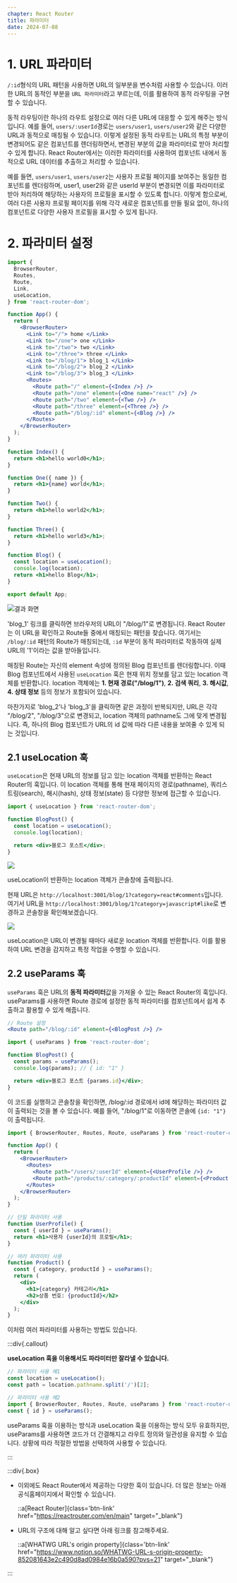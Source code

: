 ```yaml
---
chapter: React Router
title: 파라미터
date: 2024-07-08
---
```


# 1. URL 파라미터

`/:id`형식의 URL 패턴을 사용하면 URL의 일부분을 변수처럼 사용할 수 있습니다. 이러한 URL의 동적인 부분을 `URL 파라미터`라고 부르는데, 이를 활용하여 동적 라우팅을 구현할 수 있습니다.

동적 라우팅이란 하나의 라우트 설정으로 여러 다른 URL에 대응할 수 있게 해주는 방식입니다. 예를 들어, `users/:userId`경로는 `users/user1`, `users/user2`와 같은 다양한 URL과 동적으로 매칭될 수 있습니다. 이렇게 설정된 동적 라우트는 URL의 특정 부분이 변경되어도 같은 컴포넌트를 렌더링하면서, 변경된 부분의 값을 파라미터로 받아 처리할 수 있게 합니다. React Router에서는 이러한 파라미터를 사용하여 컴포넌트 내에서 동적으로 URL 데이터를 추출하고 처리할 수 있습니다.

예를 들면, `users/user1`, `users/user2`는 사용자 프로필 페이지를 보여주는 동일한 컴포넌트를 렌더링하며, user1, user2와 같은 userId 부분이 변경되면 이를 파라미터로 받아 처리하여 해당하는 사용자의 프로필을 표시할 수 있도록 합니다. 이렇게 함으로써, 여러 다른 사용자 프로필 페이지를 위해 각각 새로운 컴포넌트를 만들 필요 없이, 하나의 컴포넌트로 다양한 사용자 프로필을 표시할 수 있게 됩니다.

# 2. 파라미터 설정

```jsx
import {
  BrowserRouter,
  Routes,
  Route,
  Link,
  useLocation,
} from 'react-router-dom';

function App() {
  return (
    <BrowserRouter>
      <Link to="/"> home </Link>
      <Link to="/one"> one </Link>
      <Link to="/two"> two </Link>
      <Link to="/three"> three </Link>
      <Link to="/blog/1"> blog_1 </Link>
      <Link to="/blog/2"> blog_2 </Link>
      <Link to="/blog/3"> blog_3 </Link>
      <Routes>
        <Route path="/" element={<Index />} />
        <Route path="/one" element={<One name="react" />} />
        <Route path="/two" element={<Two />} />
        <Route path="/three" element={<Three />} />
        <Route path="/blog/:id" element={<Blog />} />
      </Routes>
    </BrowserRouter>
  );
}

function Index() {
  return <h1>hello world0</h1>;
}

function One({ name }) {
  return <h1>{name} world</h1>;
}

function Two() {
  return <h1>hello world2</h1>;
}

function Three() {
  return <h1>hello world3</h1>;
}

function Blog() {
  const location = useLocation();
  console.log(location);
  return <h1>hello Blog</h1>;
}

export default App;
```

![](/images/basecamp-react/chapter05/2-1.png '결과 화면')

'blog_1' 링크를 클릭하면 브라우저의 URL이 "/blog/1"로 변경됩니다. React Router는 이 URL을 확인하고 Route들 중에서 매칭되는 패턴을 찾습니다. 여기서는 `/blog/:id` 패턴의 Route가 매칭되는데, `:id` 부분이 동적 파라미터로 작동하여 실제 URL의 '1'이라는 값을 받아들입니다.

매칭된 Route는 자신의 element 속성에 정의된 Blog 컴포넌트를 렌더링합니다. 이때 Blog 컴포넌트에서 사용된 `useLocation` 훅은 현재 위치 정보를 담고 있는 location 객체를 반환합니다. location 객체에는 **1. 현재 경로("/blog/1")**, **2. 검색 쿼리**, **3. 해시값**, **4. 상태 정보** 등의 정보가 포함되어 있습니다.

마찬가지로 'blog_2'나 'blog_3'을 클릭하면 같은 과정이 반복되지만, URL은 각각 "/blog/2", "/blog/3"으로 변경되고, location 객체의 pathname도 그에 맞게 변경됩니다. 즉, 하나의 Blog 컴포넌트가 URL의 id 값에 따라 다른 내용을 보여줄 수 있게 되는 것입니다.

## 2.1 useLocation 훅

<!-- URL의 파라미터, 쿼리스트링, 해시 값에 따라 Fetch나 Axios 같은 비동기 통신을 통해 서버에 해당하는 데이터를 요청하여 원하는 데이터를 받아올 수 있습니다. 서버에 데이터를 요청할 때는 URL의 정보가 필요합니다. URL의 정보를 가져오기 위해 React Router에서 제공하는 여러 훅을 이용할 수 있습니다. useLocation 훅은 현재 경로의 정보를 가져오는데, URL의 경로(pathname), 쿼리스트링(search), 해시(hash), 상태 정보(state) 등을 포함하는 객체를 반환합니다. -->

`useLocation`은 현재 URL의 정보를 담고 있는 location 객체를 반환하는 React Router의 훅입니다. 이 location 객체를 통해 현재 페이지의 경로(pathname), 쿼리스트링(search), 해시(hash), 상태 정보(state) 등 다양한 정보에 접근할 수 있습니다.

```jsx
import { useLocation } from 'react-router-dom';

function BlogPost() {
  const location = useLocation();
  console.log(location);

  return <div>블로그 포스트</div>;
}
```

![](/images/basecamp-react/chapter05/2-2.png)

useLocation이 반환하는 location 객체가 콘솔창에 출력됩니다.

현재 URL은 `http://localhost:3001/blog/1?category=react#comments`입니다. 여기서 URL을 `http://localhost:3001/blog/1?category=javascript#like`로 변경하고 콘솔창을 확인해보겠습니다.

![](/images/basecamp-react/chapter05/2-3.png)

useLocation은 URL이 변경될 때마다 새로운 location 객체를 반환합니다. 이를 활용하여 URL 변경을 감지하고 특정 작업을 수행할 수 있습니다.

## 2.2 useParams 훅

`useParams` 훅은 URL의 **동적 파라미터**값을 가져올 수 있는 React Router의 훅입니다. useParams를 사용하면 Route 경로에 설정한 동적 파라미터를 컴포넌트에서 쉽게 추출하고 활용할 수 있게 해줍니다.

```jsx
// Route 설정
<Route path="/blog/:id" element={<BlogPost />} />
```

```jsx
import { useParams } from 'react-router-dom';

function BlogPost() {
  const params = useParams();
  console.log(params); // { id: "1" }

  return <div>블로그 포스트 {params.id}</div>;
}
```

이 코드를 실행하고 콘솔창을 확인하면, /blog/:id 경로에서 id에 해당하는 파라미터 값이 출력되는 것을 볼 수 있습니다. 예를 들어, "/blog/1"로 이동하면 콘솔에 `{id: "1"}`이 출력됩니다.

```jsx
import { BrowserRouter, Routes, Route, useParams } from 'react-router-dom';

function App() {
  return (
    <BrowserRouter>
      <Routes>
        <Route path="/users/:userId" element={<UserProfile />} />
        <Route path="/products/:category/:productId" element={<Product />} />
      </Routes>
    </BrowserRouter>
  );
}

// 단일 파라미터 사용
function UserProfile() {
  const { userId } = useParams();
  return <h1>사용자 {userId}의 프로필</h1>;
}

// 여러 파라미터 사용
function Product() {
  const { category, productId } = useParams();
  return (
    <div>
      <h1>{category} 카테고리</h1>
      <h2>상품 번호: {productId}</h2>
    </div>
  );
}
```

이처럼 여러 파라미터를 사용하는 방법도 있습니다.

:::div{.callout}

**useLocation 훅을 이용해서도 파라미터만 잘라낼 수 있습니다.**

```jsx
// 파라미터 사용 예1
const location = useLocation();
const path = location.pathname.split('/')[2];
```

```jsx
// 파라미터 사용 예2
import { BrowserRouter, Routes, Route, useParams } from 'react-router-dom';
const { id } = useParams();
```

useParams 훅을 이용하는 방식과 useLocation 훅을 이용하는 방식 모두 유효하지만, useParams를 사용하면 코드가 더 간결해지고 라우트 정의와 일관성을 유지할 수 있습니다. 상황에 따라 적절한 방법을 선택하여 사용할 수 있습니다.

:::

:::div{.box}

- 이외에도 React Router에서 제공하는 다양한 훅이 있습니다. 더 많은 정보는 아래 공식홈페이지에서 확인할 수 있습니다.

  ::a[React Router]{class='btn-link' href="https://reactrouter.com/en/main" target="\_blank"}

- URL의 구조에 대해 알고 싶다면 아래 링크를 참고해주세요.

  ::a[WHATWG URL's origin property]{class='btn-link' href="https://www.notion.so/WHATWG-URL-s-origin-property-852081643e2c490d8ad0984e16b0a590?pvs=21" target="\_blank"}

:::
